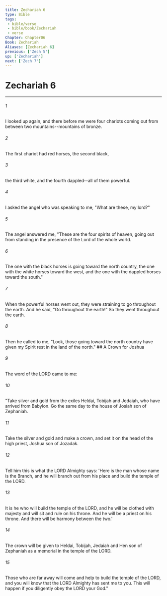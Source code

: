 ```yaml
---
title: Zechariah 6
type: Bible
tags:
 - bible/verse
 - bible/book/Zechariah
 - verse
Chapter: Chapter06
Book: Zechariah
Aliases: [Zechariah 6]
previous: ['Zech 5']
up: ['Zechariah']
next: ['Zech 7']
---
```

# Zechariah 6

***


###### 1 
I looked up again, and there before me were four chariots coming out from between two mountains--mountains of bronze. 

###### 2 
The first chariot had red horses, the second black, 

###### 3 
the third white, and the fourth dappled--all of them powerful. 

###### 4 
I asked the angel who was speaking to me, "What are these, my lord?" 

###### 5 
The angel answered me, "These are the four spirits of heaven, going out from standing in the presence of the Lord of the whole world. 

###### 6 
The one with the black horses is going toward the north country, the one with the white horses toward the west, and the one with the dappled horses toward the south." 

###### 7 
When the powerful horses went out, they were straining to go throughout the earth. And he said, "Go throughout the earth!" So they went throughout the earth. 

###### 8 
Then he called to me, "Look, those going toward the north country have given my Spirit rest in the land of the north." ## A Crown for Joshua 

###### 9 
The word of the LORD came to me: 

###### 10 
"Take silver and gold from the exiles Heldai, Tobijah and Jedaiah, who have arrived from Babylon. Go the same day to the house of Josiah son of Zephaniah. 

###### 11 
Take the silver and gold and make a crown, and set it on the head of the high priest, Joshua son of Jozadak. 

###### 12 
Tell him this is what the LORD Almighty says: 'Here is the man whose name is the Branch, and he will branch out from his place and build the temple of the LORD. 

###### 13 
It is he who will build the temple of the LORD, and he will be clothed with majesty and will sit and rule on his throne. And he will be a priest on his throne. And there will be harmony between the two.' 

###### 14 
The crown will be given to Heldai, Tobijah, Jedaiah and Hen son of Zephaniah as a memorial in the temple of the LORD. 

###### 15 
Those who are far away will come and help to build the temple of the LORD, and you will know that the LORD Almighty has sent me to you. This will happen if you diligently obey the LORD your God." 
